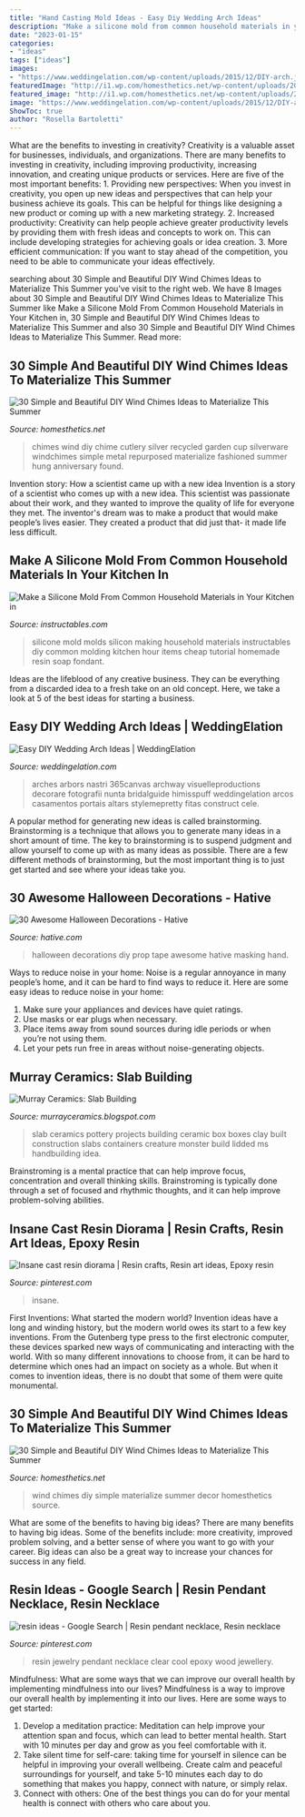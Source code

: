 ```yaml
---
title: "Hand Casting Mold Ideas - Easy Diy Wedding Arch Ideas"
description: "Make a silicone mold from common household materials in your kitchen in"
date: "2023-01-15"
categories:
- "ideas"
tags: ["ideas"]
images:
- "https://www.weddingelation.com/wp-content/uploads/2015/12/DIY-arch.jpg"
featuredImage: "http://i1.wp.com/homesthetics.net/wp-content/uploads/2015/07/30-Simple-and-Beautiful-DIY-Wind-Chimes-Ideas-to-Materialize-This-Summer-homesthetics-decor-12.jpg?resize=600%2C1343"
featured_image: "http://i1.wp.com/homesthetics.net/wp-content/uploads/2015/07/30-Simple-and-Beautiful-DIY-Wind-Chimes-Ideas-to-Materialize-This-Summer-homesthetics-decor-12.jpg?resize=600%2C1343"
image: "https://www.weddingelation.com/wp-content/uploads/2015/12/DIY-arch.jpg"
ShowToc: true
author: "Rosella Bartoletti"
---
```



What are the benefits to investing in creativity?
Creativity is a valuable asset for businesses, individuals, and organizations. There are many benefits to investing in creativity, including improving productivity, increasing innovation, and creating unique products or services. Here are five of the most important benefits: 1. Providing new perspectives: When you invest in creativity, you open up new ideas and perspectives that can help your business achieve its goals. This can be helpful for things like designing a new product or coming up with a new marketing strategy. 2. Increased productivity: Creativity can help people achieve greater productivity levels by providing them with fresh ideas and concepts to work on. This can include developing strategies for achieving goals or idea creation. 3. More efficient communication: If you want to stay ahead of the competition, you need to be able to communicate your ideas effectively.

	

		
searching about 30 Simple and Beautiful DIY Wind Chimes Ideas to Materialize This Summer you've visit to the right web. We have 8 Images about 30 Simple and Beautiful DIY Wind Chimes Ideas to Materialize This Summer like Make a Silicone Mold From Common Household Materials in Your Kitchen in, 30 Simple and Beautiful DIY Wind Chimes Ideas to Materialize This Summer and also 30 Simple and Beautiful DIY Wind Chimes Ideas to Materialize This Summer. Read more:
		
    
## 30 Simple And Beautiful DIY Wind Chimes Ideas To Materialize This Summer

<img loading=lazy src="http://i1.wp.com/homesthetics.net/wp-content/uploads/2015/07/30-Simple-and-Beautiful-DIY-Wind-Chimes-Ideas-to-Materialize-This-Summer-homesthetics-decor-12.jpg?resize=600%2C1343" onerror="this.onerror=null;this.src='https://tse3.mm.bing.net/th?id=OIP.iTz3PmM8IV4_mNlDWCNs8AHaQk&amp;pid=15.1';" alt="30 Simple and Beautiful DIY Wind Chimes Ideas to Materialize This Summer">

_Source: homesthetics.net_

>chimes wind diy chime cutlery silver recycled garden cup silverware windchimes simple metal repurposed materialize fashioned summer hung anniversary found. 

	

Invention story: How a scientist came up with a new idea
Invention is a story of a scientist who comes up with a new idea. This scientist was passionate about their work, and they wanted to improve the quality of life for everyone they met. The inventor's dream was to make a product that would make people’s lives easier. They created a product that did just that- it made life less difficult.

    
## Make A Silicone Mold From Common Household Materials In Your Kitchen In

<img loading=lazy src="https://cdn.instructables.com/ORIG/FR5/E7SY/GITHDC00/FR5E7SYGITHDC00.png" onerror="this.onerror=null;this.src='https://tse4.mm.bing.net/th?id=OIP.14ZYKwipoDu24_orfq83pAHaEJ&amp;pid=15.1';" alt="Make a Silicone Mold From Common Household Materials in Your Kitchen in">

_Source: instructables.com_

>silicone mold molds silicon making household materials instructables diy common molding kitchen hour items cheap tutorial homemade resin soap fondant. 

	

Ideas are the lifeblood of any creative business. They can be everything from a discarded idea to a fresh take on an old concept. Here, we take a look at 5 of the best ideas for starting a business.

    
## Easy DIY Wedding Arch Ideas | WeddingElation

<img loading=lazy src="https://www.weddingelation.com/wp-content/uploads/2015/12/DIY-arch.jpg" onerror="this.onerror=null;this.src='https://tse3.mm.bing.net/th?id=OIP.FeOoif2eO6hNAOYfyZpeJwHaLH&amp;pid=15.1';" alt="Easy DIY Wedding Arch Ideas | WeddingElation">

_Source: weddingelation.com_

>arches arbors nastri 365canvas archway visuelleproductions decorare fotografii nunta bridalguide himisspuff weddingelation arcos casamentos portais altars stylemepretty fitas construct cele. 

	

A popular method for generating new ideas is called brainstorming. Brainstorming is a technique that allows you to generate many ideas in a short amount of time. The key to brainstorming is to suspend judgment and allow yourself to come up with as many ideas as possible. There are a few different methods of brainstorming, but the most important thing is to just get started and see where your ideas take you.

    
## 30 Awesome Halloween Decorations - Hative

<img loading=lazy src="https://hative.com/wp-content/uploads/2016/09/halloween-decorations/12-halloween-decorations.jpg" onerror="this.onerror=null;this.src='https://tse2.mm.bing.net/th?id=OIP.fPO--tTOZ_xLxLF7N-ECwQHaLe&amp;pid=15.1';" alt="30 Awesome Halloween Decorations - Hative">

_Source: hative.com_

>halloween decorations diy prop tape awesome hative masking hand. 

	

Ways to reduce noise in your home:
Noise is a regular annoyance in many people’s home, and it can be hard to find ways to reduce it. Here are some easy ideas to reduce noise in your home:
1. Make sure your appliances and devices have quiet ratings.
2. Use masks or ear plugs when necessary.
3. Place items away from sound sources during idle periods or when you’re not using them.
4. Let your pets run free in areas without noise-generating objects.

    
## Murray Ceramics: Slab Building

<img loading=lazy src="http://3.bp.blogspot.com/-q8DmEHPrrec/UGRC2hntJII/AAAAAAAAAi8/sgiZSaKAtIk/s1600/slab-built-boxes.jpeg" onerror="this.onerror=null;this.src='https://tse2.mm.bing.net/th?id=OIP.ulX1o0AsgrRMXM5SqQ9DxwHaJ4&amp;pid=15.1';" alt="Murray Ceramics: Slab Building">

_Source: murrayceramics.blogspot.com_

>slab ceramics pottery projects building ceramic box boxes clay built construction slabs containers creature monster build lidded ms handbuilding idea. 

	

Brainstroming is a mental practice that can help improve focus, concentration and overall thinking skills. Brainstroming is typically done through a set of focused and rhythmic thoughts, and it can help improve problem-solving abilities.

    
## Insane Cast Resin Diorama | Resin Crafts, Resin Art Ideas, Epoxy Resin

<img loading=lazy src="https://i.pinimg.com/736x/ce/dd/71/cedd71971511b8c8b0b9ba6ec79a6e25.jpg" onerror="this.onerror=null;this.src='https://tse2.mm.bing.net/th?id=OIP.4YkMmfONqnJoYwqZm7izYwHaJ4&amp;pid=15.1';" alt="Insane cast resin diorama | Resin crafts, Resin art ideas, Epoxy resin">

_Source: pinterest.com_

>insane. 

	

First Inventions: What started the modern world?
Invention ideas have a long and winding history, but the modern world owes its start to a few key inventions. From the Gutenberg type press to the first electronic computer, these devices sparked new ways of communicating and interacting with the world. With so many different innovations to choose from, it can be hard to determine which ones had an impact on society as a whole. But when it comes to invention ideas, there is no doubt that some of them were quite monumental.

    
## 30 Simple And Beautiful DIY Wind Chimes Ideas To Materialize This Summer

<img loading=lazy src="http://cdn.homesthetics.net/wp-content/uploads/2015/07/30-Simple-and-Beautiful-DIY-Wind-Chimes-Ideas-to-Materialize-This-Summer-homesthetics-decor-5.jpg" onerror="this.onerror=null;this.src='https://tse3.mm.bing.net/th?id=OIP.-X7Opme5e5ZixRVUA7NExgHaJ4&amp;pid=15.1';" alt="30 Simple and Beautiful DIY Wind Chimes Ideas to Materialize This Summer">

_Source: homesthetics.net_

>wind chimes diy simple materialize summer decor homesthetics source. 

	

What are some of the benefits to having big ideas?
There are many benefits to having big ideas. Some of the benefits include: more creativity, improved problem solving, and a better sense of where you want to go with your career. Big ideas can also be a great way to increase your chances for success in any field.

    
## Resin Ideas - Google Search | Resin Pendant Necklace, Resin Necklace

<img loading=lazy src="https://i.pinimg.com/736x/8b/a3/93/8ba39335d099bcbc69ee21a7738e3331.jpg" onerror="this.onerror=null;this.src='https://tse2.mm.bing.net/th?id=OIP.c1IHhnqZk5G2N2UDqKGajQHaJ4&amp;pid=15.1';" alt="resin ideas - Google Search | Resin pendant necklace, Resin necklace">

_Source: pinterest.com_

>resin jewelry pendant necklace clear cool epoxy wood jewellery. 

	

Mindfulness: What are some ways that we can improve our overall health by implementing mindfulness into our lives?
Mindfulness is a way to improve our overall health by implementing it into our lives. Here are some ways to get started: 
1. Develop a meditation practice: Meditation can help improve your attention span and focus, which can lead to better mental health. Start with 10 minutes per day and grow as you feel comfortable with it. 
2. Take silent time for self-care: taking time for yourself in silence can be helpful in improving your overall wellbeing. Create calm and peaceful surroundings for yourself, and take 5-10 minutes each day to do something that makes you happy, connect with nature, or simply relax. 
3. Connect with others: One of the best things you can do for your mental health is connect with others who care about you.

